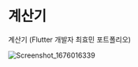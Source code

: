# 계산기

계산기 (Flutter 개발자 최효민 포트폴리오)

![Screenshot_1676016339](https://user-images.githubusercontent.com/123443915/218036438-0dca5d99-873e-4a18-9223-fd84d37df90f.png)
